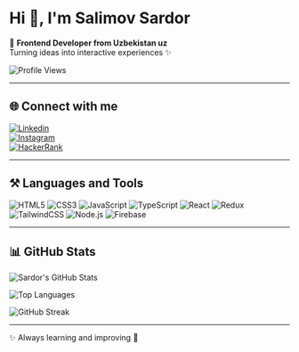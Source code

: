 # Hi 👋, I'm Salimov Sardor

🚀 **Frontend Developer from Uzbekistan uz**  
Turning ideas into interactive experiences ✨  

![Profile Views](https://komarev.com/ghpvc/?username=salimovone&label=Profile%20views&color=0e75b6&style=flat)

---

## 🌐 Connect with me
[![Linkedin](https://img.shields.io/badge/LinkedIn-0077B5?logo=linkedin&logoColor=white)](https://www.linkedin.com/)  
[![Instagram](https://img.shields.io/badge/Instagram-E4405F?logo=instagram&logoColor=white)](https://instagram.com/)  
[![HackerRank](https://img.shields.io/badge/HackerRank-2EC866?logo=HackerRank&logoColor=white)](https://www.hackerrank.com/)  

---

## ⚒️ Languages and Tools
![HTML5](https://img.shields.io/badge/HTML5-E34F26?logo=html5&logoColor=white&style=for-the-badge)
![CSS3](https://img.shields.io/badge/CSS3-1572B6?logo=css3&logoColor=white&style=for-the-badge)
![JavaScript](https://img.shields.io/badge/JavaScript-F7DF1E?logo=javascript&logoColor=black&style=for-the-badge)
![TypeScript](https://img.shields.io/badge/TypeScript-3178C6?logo=typescript&logoColor=white&style=for-the-badge)
![React](https://img.shields.io/badge/React-20232A?logo=react&logoColor=61DAFB&style=for-the-badge)
![Redux](https://img.shields.io/badge/Redux-764ABC?logo=redux&logoColor=white&style=for-the-badge)
![TailwindCSS](https://img.shields.io/badge/TailwindCSS-38B2AC?logo=tailwindcss&logoColor=white&style=for-the-badge)
![Node.js](https://img.shields.io/badge/Node.js-43853D?logo=node-dot-js&logoColor=white&style=for-the-badge)
![Firebase](https://img.shields.io/badge/Firebase-FFCA28?logo=firebase&logoColor=black&style=for-the-badge)

---

## 📊 GitHub Stats
![Sardor's GitHub Stats](https://github-readme-stats.vercel.app/api?username=salimovone&show_icons=true&theme=radical)  

![Top Languages](https://github-readme-stats.vercel.app/api/top-langs/?username=salimovone&layout=compact&theme=radical)  

![GitHub Streak](https://streak-stats.demolab.com/?user=salimovone&theme=radical&hide_border=false)  

---
✨ Always learning and improving 🚀
